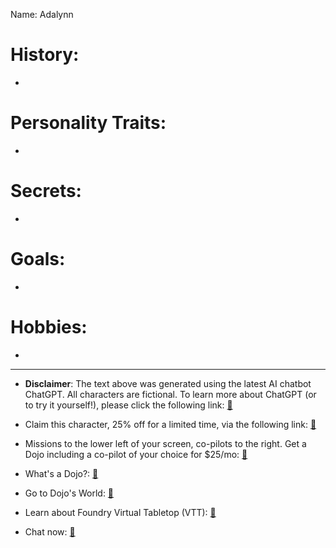 Name: Adalynn

# History:

-

# Personality Traits:

-

# Secrets:

-


# Goals:

-

# Hobbies:

-

---
* <b>Disclaimer</b>: The text above was generated using the latest AI chatbot ChatGPT.  All characters are fictional.  To learn more about ChatGPT (or to try it yourself!), please click the following link: [:green_book:](https://openai.com/blog/chatgpt/)

* Claim this character, 25% off for a limited time, via the following link: [:closed_book:](https://blog.workmates.live/deal-on-a-dojo)

* Missions to the lower left of your screen, co-pilots to the right. Get a Dojo including a co-pilot of your choice for $25/mo: [:notebook:](https://workmates.live/marketplace)

* What's a Dojo?: [:blue_book:](https://workdojos.com)

* Go to Dojo's World: [:notebook_with_decorative_cover:](https://dojos.world)

* Learn about Foundry Virtual Tabletop (VTT): [:ledger:](https://foundryvtt.com/)

* Chat now: [:orange_book:](https://chat.workmates.live/channel/support)